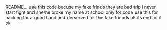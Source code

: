 README...
use this code becuse my fake frinds they are bad trip i never start fight 
and she/he broke my name at school 
only for code use this for hacking for a good hand and derserved for the fake friends
ok its end for it ok

